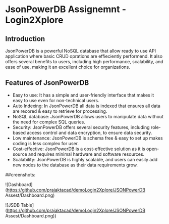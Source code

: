 # JsonPowerDB Assignemnt - Login2Xplore

## Introduction
JsonPowerDB is a powerful NoSQL database that allow ready to use API application where basic CRUD oprations are effieciently performend. It also offers several benefits to users, including high performance, scalability, and ease of use, making it an excellent choice for organizations.

## Features of JsonPowerDB
- Easy to use: It has a simple and user-friendly interface that makes it easy to use even for non-technical users.
- Auto Indexing: In JsonPowerDB all data is indexed that ensures all data are recored & easy to retrieve for processing.
- NoSQL database: JsonPowerDB allows users to manipulate data without the need for complex SQL queries.
- Security: JsonPowerDB offers several security features, including role-based access control and data encryption, to ensure data security.
- Low maintenance: JsonPowerDB is schema free & easy to set up makes coding is less complex for user.
- Cost-effective: JsonPowerDB is a cost-effective solution as it is open-source and requires minimal hardware and software resources.
- Scalability: JsonPowerDB is highly scalable, and users can easily add new nodes to the database as their data requirements grow.

##creenshots:

![Dashboard](https://github.com/prajaktacad/demoLogin2Xplore/JSONPowerDB Assest/Dashboard.png)

![JSDB Table](https://github.com/prajaktacad/demoLogin2Xplore/JSONPowerDB Assest/Dashboard.png))






